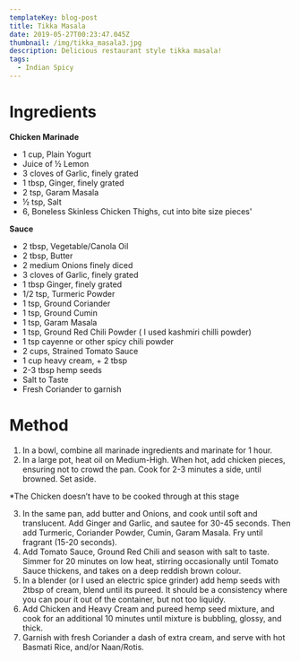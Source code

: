 ```yaml
---
templateKey: blog-post
title: Tikka Masala
date: 2019-05-27T00:23:47.045Z
thumbnail: /img/tikka_masala3.jpg
description: Delicious restaurant style tikka masala!
tags:
  - Indian Spicy
---
```

# Ingredients

**Chicken Marinade**

* 1 cup, Plain Yogurt
* Juice of ½ Lemon
* 3 cloves of Garlic, finely grated
* 1 tbsp, Ginger, finely grated
* 2 tsp, Garam Masala
* ½ tsp, Salt
* 6, Boneless Skinless Chicken Thighs, cut into bite size pieces'

**Sauce**

* 2 tbsp, Vegetable/Canola Oil
* 2 tbsp, Butter
* 2 medium Onions finely diced
* 3 cloves of Garlic, finely grated
* 1 tbsp Ginger, finely grated
* 1/2 tsp, Turmeric Powder
* 1 tsp, Ground Coriander
* 1 tsp, Ground Cumin
* 1 tsp, Garam Masala
* 1 tsp, Ground Red Chili Powder ( I used kashmiri chilli powder)
* 1 tsp cayenne or other spicy chili powder
* 2 cups, Strained Tomato Sauce
* 1 cup heavy cream, + 2 tbsp
* 2-3 tbsp hemp seeds
* Salt to Taste
* Fresh Coriander to garnish

# Method

1. In a bowl, combine all marinade ingredients and marinate for 1 hour.
2. In a large pot, heat oil on Medium-High. When hot, add chicken pieces, ensuring not to crowd the pan. Cook for 2-3 minutes a side, until browned. Set aside.

\*The Chicken doesn’t have to be cooked through at this stage

3. In the same pan, add butter and Onions, and cook until soft and translucent. Add Ginger and Garlic, and sautee for 30-45 seconds. Then add Turmeric, Coriander Powder, Cumin, Garam Masala. Fry until fragrant (15-20 seconds).
4. Add Tomato Sauce, Ground Red Chili and season with salt to taste. Simmer for 20 minutes on low heat, stirring occasionally until Tomato Sauce thickens, and takes on a deep reddish brown colour.
5. In a blender (or I used an electric spice grinder) add hemp seeds with 2tbsp of cream, blend until its pureed. It should be a consistency where you can pour it out of the container, but not too liquidy. 
6. Add Chicken and Heavy Cream and pureed hemp seed mixture, and cook for an additional 10 minutes until mixture is bubbling, glossy, and thick.
7. Garnish with fresh Coriander a dash of extra cream, and serve with hot Basmati Rice, and/or Naan/Rotis.
